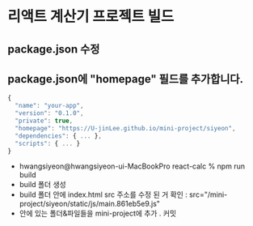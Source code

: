 # 리액트 계산기 프로젝트 빌드

## package.json 수정

## package.json에 "homepage" 필드를 추가합니다.
```js
{
  "name": "your-app",
  "version": "0.1.0",
  "private": true,
  "homepage": "https://U-jinLee.github.io/mini-project/siyeon",
  "dependencies": { ... },
  "scripts": { ... }
}
```
- hwangsiyeon@hwangsiyeon-ui-MacBookPro react-calc % npm run build
- build 폴더 생성
- build 폴더 안에 index.html src 주소를 수정 된 거 확인 : src="/mini-project/siyeon/static/js/main.861eb5e9.js"
- 안에 있는 폴더&파일들을 mini-project에 추가 . 커밋
